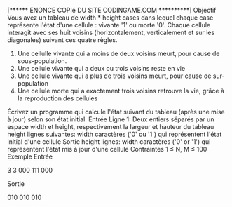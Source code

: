 
 [******   ENONCE COPIé DU SITE CODINGAME.COM     **********]
 Objectif
Vous avez un tableau de width * height cases dans lequel chaque case représente l'état d'une cellule : vivante '1' ou morte '0'. Chaque cellule interagit avec ses huit voisins (horizontalement, verticalement et sur les diagonales) suivant ces quatre règles.

1. Une cellulle vivante qui a moins de deux voisins meurt, pour cause de sous-population.
2. Une cellule vivante qui a deux ou trois voisins reste en vie
3. Une cellule vivante qui a plus de trois voisins meurt, pour cause de sur-population
4. Une cellule morte qui a exactement trois voisins retrouve la vie, grâce à la reproduction des cellules

Écrivez un programme qui calcule l'état suivant du tableau (après une mise à jour) selon son état initial.
Entrée
Ligne 1: Deux entiers séparés par un espace width et height, respectivement la largeur et hauteur du tableau
height lignes suivantes: width caractères ('0' ou '1') qui représentent l'état initial d'une cellule
Sortie
height lignes: width caractères ('0' or '1') qui représentent l'état mis à jour d'une cellule
Contraintes
1 ≤ N, M ≤ 100
Exemple
Entrée

3 3
000
111
000

Sortie

010
010
010


